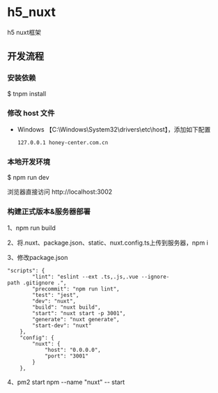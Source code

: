 # h5_nuxt

h5 nuxt框架

## 开发流程

### 安装依赖

$ tnpm install

### 修改 host 文件

-   Windows
    【C:\Windows\System32\drivers\etc\host】，添加如下配置

    ```bash
    127.0.0.1 honey-center.com.cn
    ```

### 本地开发环境

$ npm run dev

浏览器直接访问
http://localhost:3002


### 构建正式版本&服务器部署

1、npm run build

2、将.nuxt、package.json、static、nuxt.config.ts上传到服务器，npm i

3、修改package.json

```
"scripts": {
        "lint": "eslint --ext .ts,.js,.vue --ignore-path .gitignore .",
        "precommit": "npm run lint",
        "test": "jest",
        "dev": "nuxt",
        "build": "nuxt build",
        "start": "nuxt start -p 3001",
        "generate": "nuxt generate",
        "start-dev": "nuxt"
    },
    "config": {
        "nuxt": {
            "host": "0.0.0.0",
            "port": "3001"
        }
    },
```

4、pm2 start npm --name "nuxt" -- start


